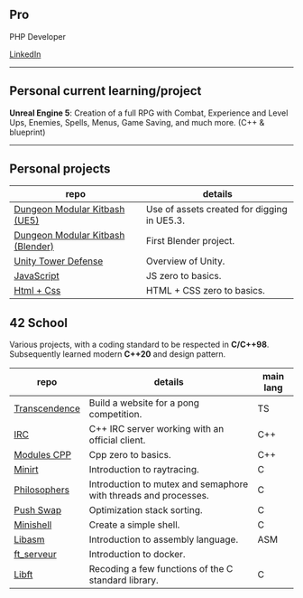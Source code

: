 ## Pro
 PHP Developer
 
 [LinkedIn](https://www.linkedin.com/in/s%C3%A9bastien-morel--/)

 --- 
 ## Personal current learning/project
 
 **Unreal Engine 5**: Creation of a full RPG with Combat, Experience and Level Ups, Enemies, Spells, Menus, Game Saving, and much more. (C++ & blueprint)

 ---
 ## Personal projects
 
 |repo|details
 |-|-
 | [Dungeon Modular Kitbash (UE5)](https://github.com/Morseb-aeiciae/UE5_DungeonModularKitbash) | Use of assets created for digging in UE5.3. 
 | [Dungeon Modular Kitbash (Blender)](https://github.com/Morseb-aeiciae/Blender_DungeonModularKitbash) | First Blender project. 
 | [Unity Tower Defense](https://github.com/Morseb-aeiciae/TD_Unity)  | Overview of Unity.
 | [JavaScript](https://github.com/Morseb-aeiciae/Web_JavaScript)     | JS zero to basics.
 | [Html + Css](https://github.com/Morseb-aeiciae/Web_HTML_CSS)       | HTML + CSS zero to basics.
 
 
 ## 42 School 

Various projects, with a coding standard to be respected in **C/C++98**. Subsequently learned modern **C++20** and design pattern. 
 
 | repo | details | main lang
 |-|-|-
 | [Transcendence](https://github.com/Morseb-aeiciae/42School_ft_transcendence)  | Build a website for a pong competition.                         | TS
 | [IRC](https://github.com/Morseb-aeiciae/42School_IRC)                         | C++ IRC server working with an official client.                 | C++
 | [Modules CPP](https://github.com/Morseb-aeiciae/42School_CPP)                 | Cpp zero to basics.                                             | C++
 | [Minirt](https://github.com/Morseb-aeiciae/42School_minirt)                   | Introduction to raytracing.                                     | C
 | [Philosophers](https://github.com/Morseb-aeiciae/42School_philo)              | Introduction to mutex and semaphore with threads and processes. | C
 | [Push Swap](https://github.com/Morseb-aeiciae/42School_push_swap)             | Optimization stack sorting.                                     | C
 | [Minishell](https://github.com/Morseb-aeiciae/42School_minishell)             | Create a simple shell.                                          | C
 | [Libasm](https://github.com/Morseb-aeiciae/42School_libasm)                   | Introduction to assembly language.                              | ASM
 | [ft_serveur](https://github.com/Morseb-aeiciae/42School_ft_serveur)           | Introduction to docker.                                         | 
 | [Libft](https://github.com/Morseb-aeiciae/42School_libft)                     | Recoding a few functions of the C standard library.             | C
